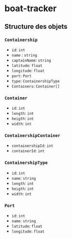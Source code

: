 # boat-tracker

## Structure des objets
### `Containership`
* `id`: `int`
* `name` : `string`
* `captainName`: `string`
* `latitude`: `float`
* `longitude`: `float`
* `port`: `Port`
* `type`: `ContainershipType`
* `Containers`: `Container[]`
### `Container`
* `id`: `int`
* `length`: `int`
* `heigth`: `int`
* `width`: `int`
### `ContainershipContainer`
* `containershipId`: `int`
* `containerId`: `int`
### `ContainershipType`
* `id`: `int`
* `name`: `string`
* `length`: `int`
* `heigth`: `int`
* `width`: `int`
### `Port`
* `id`: `int`
* `name`: `string`
* `latitude`: `float`
* `longitude`: `float`
